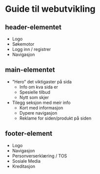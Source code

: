 # Guide til webutvikling

## header-elementet

- Logo
- Søkemotor
- Logg inn / registrer
- Navigasjon

## main-elementet

- "Hero" det viktigaster på sida
  - Info om kva sida er
  - Spesielle tilbud
  - Nytt som skjer
- Tilegg seksjon med meir info
  - Kort med informasjon
  - Dypere navigasjon
  - Reklame for siden/produkt på siden

## footer-element

- Logo
- Navigasjon
- Personverserklæring / TOS
- Sosiale Media
- Kreditasjon
